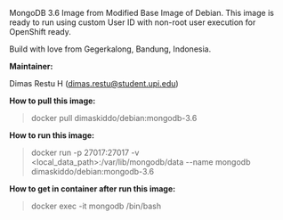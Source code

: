 MongoDB 3.6 Image from Modified Base Image of Debian. This image is ready to run using custom User ID with non-root user execution for OpenShift ready.

Build with love from Gegerkalong, Bandung, Indonesia.

**Maintainer:**

Dimas Restu H (<dimas.restu@student.upi.edu>)

**How to pull this image:**

> docker pull dimaskiddo/debian:mongodb-3.6

**How to run this image:**

> docker run -p 27017:27017 -v <local_data_path>:/var/lib/mongodb/data --name mongodb dimaskiddo/debian:mongodb-3.6

**How to get in container after run this image:**

> docker exec -it mongodb /bin/bash
